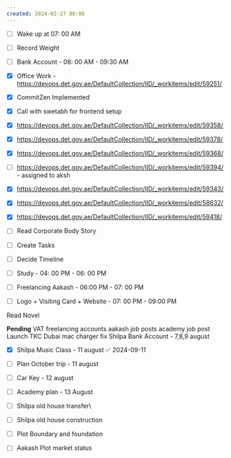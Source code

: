 ```yaml
---
created: 2024-02-27 00:08
---
```

- [ ] Wake up at 07: 00 AM
- [ ] Record Weight
- [ ] Bank Account - 08: 00 AM - 09:30 AM
- [x] Office Work -  https://devops.det.gov.ae/DefaultCollection/IID/_workitems/edit/59251/
- [x] CommitZen Implemented
- [x] Call with swetabh for frontend setup
- [x] https://devops.det.gov.ae/DefaultCollection/IID/_workitems/edit/59358/
- [x] https://devops.det.gov.ae/DefaultCollection/IID/_workitems/edit/59378/
- [x] https://devops.det.gov.ae/DefaultCollection/IID/_workitems/edit/59368/
- [ ] https://devops.det.gov.ae/DefaultCollection/IID/_workitems/edit/59394/ - assigned to aksh
- [x] https://devops.det.gov.ae/DefaultCollection/IID/_workitems/edit/59343/
- [x] https://devops.det.gov.ae/DefaultCollection/IID/_workitems/edit/58632/
- [x] https://devops.det.gov.ae/DefaultCollection/IID/_workitems/edit/59418/
- [ ] Read Corporate Body Story
- [ ] Create Tasks
- [ ] Decide Timeline

- [ ] Study - 04: 00 PM - 06: 00 PM
- [ ] Freelancing Aakash - 06:00 PM - 07: 00 PM
- [ ] Logo + Visiting Card + Website - 07: 00 PM - 09:00 PM



Read Novel

**Pending**
VAT 
freelancing accounts
aakash job posts
academy job post
Launch TKC Dubai
mac charger fix
Shilpa Bank Account - 7,8,9 august
- [x] Shilpa Music Class - 11 august ✅ 2024-09-11
- [ ] Plan October trip - 11 august
- [ ] Car Key - 12 august
- [ ] Academy plan - 13 August
- [ ] Shilpa old house transfer\
- [ ] Shilpa old house construction
- [ ] Plot Boundary and foundation 
- [ ] Aakash Plot market status


